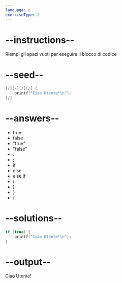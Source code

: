 ```yaml
---
language: c
exerciseType: 2
---
```


# --instructions--

Riempi gli spazi vuoti per eseguire il blocco di codice

# --seed--

```c
[/][/][/][/] {
    printf("Ciao Utente!\n");
[/]
```

# --answers--

- true
- false
- "true"
- "false"
- :
- ;
- if 
- else 
- else if 
- (
- )
- }
- {

# --solutions--

```c
if (true) {
    printf("Ciao Utente!\n");
}
```

# --output--

Ciao Utente!
